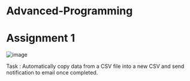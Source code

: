# Advanced-Programming
# Assignment 1

![image](https://user-images.githubusercontent.com/116090146/217102705-002fdf75-4b38-4f8d-aeda-e76180c08ee1.png)


Task : Automatically copy data from a CSV file into a new CSV and send notification to email once completed.
